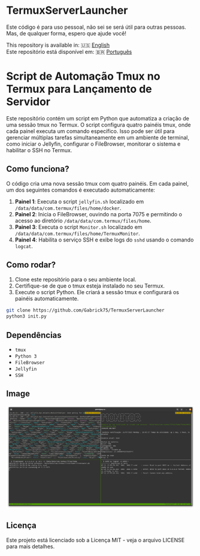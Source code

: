 # TermuxServerLauncher
Este código é para uso pessoal, não sei se será útil para outras pessoas. Mas, de qualquer forma, espero que ajude você!

This repository is available in: 🇺🇸 [English](README.md) <br>
Este repositório está disponível em: 🇧🇷 [Português](README.pt.md)  

# Script de Automação Tmux no Termux para Lançamento de Servidor

Este repositório contém um script em Python que automatiza a criação de uma sessão tmux no Termux. O script configura quatro painéis tmux, onde cada painel executa um comando específico. Isso pode ser útil para gerenciar múltiplas tarefas simultaneamente em um ambiente de terminal, como iniciar o Jellyfin, configurar o FileBrowser, monitorar o sistema e habilitar o SSH no Termux.

## Como funciona?

O código cria uma nova sessão tmux com quatro painéis. Em cada painel, um dos seguintes comandos é executado automaticamente:

1. **Painel 1**: Executa o script `jellyfin.sh` localizado em `/data/data/com.termux/files/home/docker`.
2. **Painel 2**: Inicia o FileBrowser, ouvindo na porta 7075 e permitindo o acesso ao diretório `/data/data/com.termux/files/home`.
3. **Painel 3**: Executa o script `Monitor.sh` localizado em `/data/data/com.termux/files/home/TermuxMonitor`.
4. **Painel 4**: Habilita o serviço SSH e exibe logs do `sshd` usando o comando `logcat`.

## Como rodar?

1. Clone este repositório para o seu ambiente local.
2. Certifique-se de que o tmux esteja instalado no seu Termux.
3. Execute o script Python. Ele criará a sessão tmux e configurará os painéis automaticamente.

```bash
git clone https://github.com/Gabrick75/TermuxServerLauncher
python3 init.py
```
## Dependências

- `tmux`
- `Python 3`
- `FileBrowser`
- `Jellyfin`
- `SSH`

## Image

![Tmux Image](image.png)

## Licença

Este projeto está licenciado sob a Licença MIT - veja o arquivo LICENSE para mais detalhes.
